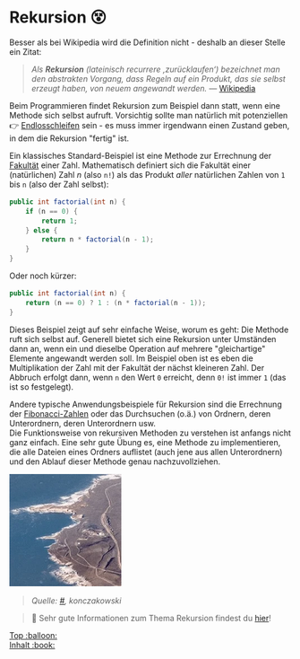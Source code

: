 # Rekursion :dizzy_face:<!-- omit in toc -->

Besser als bei Wikipedia wird die Definition nicht - deshalb an dieser Stelle ein Zitat:

> _Als **Rekursion** (lateinisch recurrere ‚zurücklaufen‘) bezeichnet man den abstrakten Vorgang, dass Regeln auf ein Produkt, das sie selbst erzeugt haben, von neuem angewandt werden._ &mdash; [Wikipedia](https://de.wikipedia.org/wiki/Rekursion)

Beim Programmieren findet Rekursion zum Beispiel dann statt, wenn eine Methode sich selbst aufruft. Vorsichtig sollte man natürlich mit potenziellen :point_right: [Endlosschleifen](../Glossar.md#endlosschleife) sein - es muss immer irgendwann einen Zustand geben, in dem die Rekursion "fertig" ist.

Ein klassisches Standard-Beispiel ist eine Methode zur Errechnung der [Fakultät](https://de.wikipedia.org/wiki/Fakult%C3%A4t_(Mathematik)) einer Zahl. Mathematisch definiert sich die Fakultät einer (natürlichen) Zahl _n_ (also `n!`) als das Produkt _aller_ natürlichen Zahlen von `1` bis `n` (also der Zahl selbst):

```java
public int factorial(int n) {
    if (n == 0) {
        return 1;
    } else {
        return n * factorial(n - 1);
    }
}
```

Oder noch kürzer:

```java
public int factorial(int n) {
    return (n == 0) ? 1 : (n * factorial(n - 1));
}
```

Dieses Beispiel zeigt auf sehr einfache Weise, worum es geht: Die Methode ruft sich selbst auf. Generell bietet sich eine Rekursion unter Umständen dann an, wenn ein und dieselbe Operation auf mehrere "gleichartige" Elemente angewandt werden soll. Im Beispiel oben ist es eben die Multiplikation der Zahl mit der Fakultät der nächst kleineren Zahl. Der Abbruch erfolgt dann, wenn `n` den Wert `0` erreicht, denn `0!` ist immer `1` (das ist so festgelegt).

Andere typische Anwendungsbeispiele für Rekursion sind die Errechnung der [Fibonacci-Zahlen](https://de.wikipedia.org/wiki/Fibonacci-Folge) oder das Durchsuchen (o.ä.) von Ordnern, deren Unterordnern, deren Unterordnern usw.  
Die Funktionsweise von rekursiven Methoden zu verstehen ist anfangs nicht ganz einfach. Eine sehr gute Übung es, eine Methode zu implementieren, die alle Dateien eines Ordners auflistet (auch jene aus allen Unterordnern) und den Ablauf dieser Methode genau nachzuvollziehen.

![Rekursion](../assets/images/recursion.webp)  
> _Quelle: [#](https://konczakowski.tumblr.com/post/170961987185), konczakowski_

> :link: Sehr gute Informationen zum Thema Rekursion findest du [hier](Rekursion.md)!





<!-- Dieses HTML-Snippet sollte am Ende jeder Seite stehen! -->
<div class="top-link">
    <a href="#" title="Zum Anfang scrollen!">Top :balloon:</a>
    <br/>
    <a href="https://dh-cologne.github.io/java-wegweiser#inhalt-book" title="Zurück zur Übersicht!">Inhalt :book:</a>
</div>